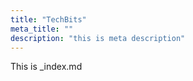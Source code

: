```yaml
---
title: "TechBits"
meta_title: ""
description: "this is meta description"
---
```



This is _index.md
<script src="https://crawlchat.app/embed.js" 
  id="crawlchat-script" 
  data-id="67ddad4c24ec4ad5a744a479" 
  data-ask-ai="true" data-ask-ai-background-color="#7b2cbf" data-ask-ai-color="#ffffff" data-ask-ai-text="💬 Ask AI" data-ask-ai-position="br" data-ask-ai-radius="20px"
></script>
